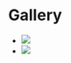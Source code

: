 # Gallery

<ul>
<li> <img src="https://instagram.fixr3-4.fna.fbcdn.net/v/t51.2885-15/348763952_694633059088839_6551607620114193256_n.webp?stp=dst-jpg_e35&_nc_ht=instagram.fixr3-4.fna.fbcdn.net&_nc_cat=103&_nc_ohc=QnDcpzddXe0AX-zbgjJ&edm=AP_V10EBAAAA&ccb=7-5&oh=00_AfA9KE2F6Q_148e6r7ydwckuK2N4OIzD-zTg5wnK3h7GMA&oe=64923896&_nc_sid=8721cf"></li>
<li> <img src="https://instagram.fixr3-4.fna.fbcdn.net/v/t51.2885-15/343926729_769839951482058_7492161713255593749_n.webp?stp=dst-jpg_e35_s1080x1080&_nc_ht=instagram.fixr3-4.fna.fbcdn.net&_nc_cat=106&_nc_ohc=jpM8ZiBVvOcAX8A55df&edm=AP_V10EBAAAA&ccb=7-5&oh=00_AfBvkTnJXenDB3fP1Kc-OMPZ8cUCaDzmFGU5Cbe6rMyKuA&oe=64927059&_nc_sid=8721cf"> </li>
